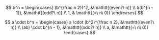 $$
b^n = \begin{cases}
    (b^{\frac n 2})^2, &\mathtt{(even?\ n)} \\
    b(b^{n - 1}), &\mathtt{(odd?\ n)} \\
    1, & \mathtt{(=\ n\ 0)}
\end{cases}
$$

$$
a \cdot b^n = \begin{cases}
    a \cdot (b^2)^{\frac n 2}, &\mathtt{(even?\ n)} \\
    (ab) \cdot b^{n - 1}, &\mathtt{(odd?\ n)} \\
    a, &\mathtt{(=\ n\ 0)}
\end{cases}
$$